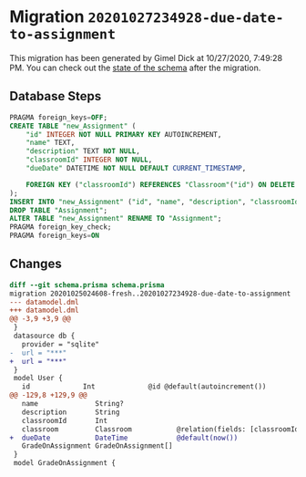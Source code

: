 # Migration `20201027234928-due-date-to-assignment`

This migration has been generated by Gimel Dick at 10/27/2020, 7:49:28 PM.
You can check out the [state of the schema](./schema.prisma) after the migration.

## Database Steps

```sql
PRAGMA foreign_keys=OFF;
CREATE TABLE "new_Assignment" (
    "id" INTEGER NOT NULL PRIMARY KEY AUTOINCREMENT,
    "name" TEXT,
    "description" TEXT NOT NULL,
    "classroomId" INTEGER NOT NULL,
    "dueDate" DATETIME NOT NULL DEFAULT CURRENT_TIMESTAMP,

    FOREIGN KEY ("classroomId") REFERENCES "Classroom"("id") ON DELETE CASCADE ON UPDATE CASCADE
);
INSERT INTO "new_Assignment" ("id", "name", "description", "classroomId") SELECT "id", "name", "description", "classroomId" FROM "Assignment";
DROP TABLE "Assignment";
ALTER TABLE "new_Assignment" RENAME TO "Assignment";
PRAGMA foreign_key_check;
PRAGMA foreign_keys=ON
```

## Changes

```diff
diff --git schema.prisma schema.prisma
migration 20201025024608-fresh..20201027234928-due-date-to-assignment
--- datamodel.dml
+++ datamodel.dml
@@ -3,9 +3,9 @@
 }
 datasource db {
   provider = "sqlite"
-  url = "***"
+  url = "***"
 }
 model User {
   id             Int             @id @default(autoincrement())
@@ -129,8 +129,9 @@
   name              String?
   description       String
   classroomId       Int
   classroom         Classroom           @relation(fields: [classroomId], references: [id])
+  dueDate           DateTime            @default(now())
   GradeOnAssignment GradeOnAssignment[]
 }
 model GradeOnAssignment {
```


